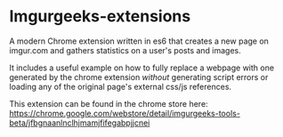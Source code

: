 # Imgurgeeks-extensions

A modern Chrome extension written in es6 that creates a new page on imgur.com and gathers statistics on a user's posts and images.

It includes a useful example on how to fully replace a webpage with one generated by the chrome extension *without* generating script errors or loading any of the original page's external css/js references.

This extension can be found in the chrome store here: https://chrome.google.com/webstore/detail/imgurgeeks-tools-beta/jfbgnaanlnclhjmamjfifegabpjjcnei
